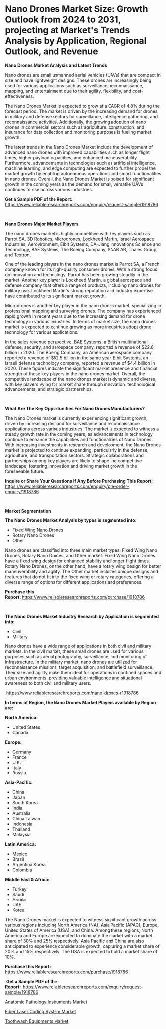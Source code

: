 <p><h1>Nano Drones Market Size: Growth Outlook from 2024 to 2031, projecting at Market's Trends Analysis by Application, Regional Outlook, and Revenue</h1></p><p><strong>Nano Drones Market Analysis and Latest Trends</strong></p>
<p><p>Nano drones are small unmanned aerial vehicles (UAVs) that are compact in size and have lightweight designs. These drones are increasingly being used for various applications such as surveillance, reconnaissance, mapping, and entertainment due to their agility, flexibility, and cost-effectiveness.</p><p>The Nano Drones Market is expected to grow at a CAGR of 4.8% during the forecast period. The market is driven by the increasing demand for drones in military and defense sectors for surveillance, intelligence gathering, and reconnaissance activities. Additionally, the growing adoption of nano drones in commercial sectors such as agriculture, construction, and insurance for data collection and monitoring purposes is fueling market growth.</p><p>The latest trends in the Nano Drones Market include the development of advanced nano drones with improved capabilities such as longer flight times, higher payload capacities, and enhanced maneuverability. Furthermore, advancements in technologies such as artificial intelligence, machine learning, and edge computing are expected to further propel the market growth by enabling autonomous operations and smart functionalities in nano drones. Overall, the Nano Drones Market is poised for significant growth in the coming years as the demand for small, versatile UAVs continues to rise across various industries.</p></p>
<p><strong>Get a Sample PDF of the Report:&nbsp;</strong> <a href="https://www.reliableresearchreports.com/enquiry/request-sample/1918786">https://www.reliableresearchreports.com/enquiry/request-sample/1918786</a></p>
<p>&nbsp;</p>
<p><strong>Nano Drones Major Market Players</strong></p>
<p><p>The nano drones market is highly competitive with key players such as Parrot SA, 3D Robotics, Microdrones, Lockheed Martin, Israel Aerospace Industries, Aerovironment, Elbit Systems, DA-Jiang Innovations Science and Technology, BAE Systems, The Boeing Company, SAAB AB, Thales Group, and Textron.</p><p>One of the leading players in the nano drones market is Parrot SA, a French company known for its high-quality consumer drones. With a strong focus on innovation and technology, Parrot has been growing steadily in the market. Another key player is Lockheed Martin, a global aerospace and defense company that offers a range of products, including nano drones for military use. Lockheed Martin's strong reputation and industry expertise have contributed to its significant market growth.</p><p>Microdrones is another key player in the nano drones market, specializing in professional mapping and surveying drones. The company has experienced rapid growth in recent years due to the increasing demand for drone technology in various industries. In terms of market size, the nano drones market is expected to continue growing as more industries adopt drone technology for various applications.</p><p>In the sales revenue perspective, BAE Systems, a British multinational defense, security, and aerospace company, reported a revenue of $22.6 billion in 2020. The Boeing Company, an American aerospace company, reported a revenue of $52.5 billion in the same year. Elbit Systems, an Israeli defense technology company, reported a revenue of $4.4 billion in 2020. These figures indicate the significant market presence and financial strength of these key players in the nano drones market. Overall, the competitive landscape of the nano drones market is dynamic and diverse, with key players vying for market share through innovation, technological advancements, and strategic partnerships.</p></p>
<p>&nbsp;</p>
<p><strong>What Are The Key Opportunities For Nano Drones Manufacturers?</strong></p>
<p><p>The Nano Drones market is currently experiencing significant growth, driven by increasing demand for surveillance and reconnaissance applications across various industries. The market is expected to witness a steady growth rate in the coming years, as advancements in technology continue to enhance the capabilities and functionalities of Nano Drones. With increasing investments in research and development, the Nano Drones market is projected to continue expanding, particularly in the defense, agriculture, and transportation sectors. Strategic collaborations and partnerships among key players are likely to shape the competitive landscape, fostering innovation and driving market growth in the foreseeable future.</p></p>
<p><strong>Inquire or Share Your Questions If Any Before Purchasing This Report:</strong> <a href="https://www.reliableresearchreports.com/enquiry/pre-order-enquiry/1918786">https://www.reliableresearchreports.com/enquiry/pre-order-enquiry/1918786</a></p>
<p>&nbsp;</p>
<p><strong>Market Segmentation</strong></p>
<p><strong>The Nano Drones Market Analysis by types is segmented into:</strong></p>
<p><ul><li>Fixed Wing Nano Drones</li><li>Rotary Nano Drones</li><li>Other</li></ul></p>
<p><p>Nano drones are classified into three main market types: Fixed Wing Nano Drones, Rotary Nano Drones, and Other market. Fixed Wing Nano Drones have a fixed wing design for enhanced stability and longer flight times. Rotary Nano Drones, on the other hand, have a rotary wing design for better maneuverability and agility. The Other market includes unique designs and features that do not fit into the fixed wing or rotary categories, offering a diverse range of options for different applications and preferences.</p></p>
<p><strong>Purchase this Report:&nbsp;</strong><a href="https://www.reliableresearchreports.com/purchase/1918786">https://www.reliableresearchreports.com/purchase/1918786</a></p>
<p>&nbsp;</p>
<p><strong>The Nano Drones Market Industry Research by Application is segmented into:</strong></p>
<p><ul><li>Civil</li><li>Military</li></ul></p>
<p><p>Nano drones have a wide range of applications in both civil and military markets. In the civil market, these small drones are used for various purposes such as aerial photography, surveillance, and monitoring of infrastructure. In the military market, nano drones are utilized for reconnaissance missions, target acquisition, and battlefield surveillance. Their size and agility make them ideal for operations in confined spaces and urban environments, providing valuable intelligence and situational awareness to both civil and military users.</p></p>
<p><a href="https://www.reliableresearchreports.com/nano-drones-r1918786">&nbsp;https://www.reliableresearchreports.com/nano-drones-r1918786</a></p>
<p><strong>In terms of Region, the Nano Drones Market Players available by Region are:</strong></p>
<p>
    <p> <strong> North America: </strong>
        <ul>
            <li>United States</li>
            <li>Canada</li>
        </ul>
        </p> 
    <p> <strong> Europe: </strong>
        <ul>
            <li>Germany</li>
            <li>France</li>
            <li>U.K.</li>
            <li>Italy</li>
            <li>Russia</li>
        </ul>
        </p> 
    <p> <strong> Asia-Pacific: </strong>
        <ul>
            <li>China</li>
            <li>Japan</li>
            <li>South Korea</li>
            <li>India</li>
            <li>Australia</li>
            <li>China Taiwan</li>
            <li>Indonesia</li>
            <li>Thailand</li>
            <li>Malaysia</li>
        </ul>
        </p> 
    <p> <strong> Latin America: </strong>
        <ul>
            <li>Mexico</li>
            <li>Brazil</li>
            <li>Argentina Korea</li>
            <li>Colombia</li>
        </ul>
        </p> 
    <p> <strong> Middle East & Africa: </strong>
        <ul>
            <li>Turkey</li>
            <li>Saudi</li>
            <li>Arabia</li>
            <li>UAE</li>
            <li>Korea</li>
        </ul>
    </p>
    </p>
<p><p>The Nano Drones market is expected to witness significant growth across various regions including North America (NA), Asia Pacific (APAC), Europe, United States of America (USA), and China. Among these regions, North America and Europe are expected to dominate the market with a market share of 30% and 25% respectively. Asia Pacific and China are also anticipated to experience considerable growth, capturing a market share of 20% and 15% respectively. The USA is expected to hold a market share of 10%.</p></p>
<p><strong>Purchase this Report: </strong><a href="https://www.reliableresearchreports.com/purchase/1918786">https://www.reliableresearchreports.com/purchase/1918786</a></p>
<p>&nbsp;<strong>Get a Sample PDF of the Report:&nbsp;&nbsp;</strong><a href="https://www.reliableresearchreports.com/enquiry/request-sample/1918786">https://www.reliableresearchreports.com/enquiry/request-sample/1918786</a></p>
<p><strong></strong></p>
<p><p><a href="https://github.com/mackpencerus/Market-Research-Report-List-1/blob/main/anatomic-pathology-instruments-market.md">Anatomic Pathology Instruments Market</a></p><p><a href="https://github.com/mzurpwxu46/Market-Research-Report-List-1/blob/main/fiber-laser-coding-system-market.md">Fiber Laser Coding System Market</a></p><p><a href="https://github.com/avrinamou1/Market-Research-Report-List-1/blob/main/toothwash-equipments-market.md">Toothwash Equipments Market</a></p></p>